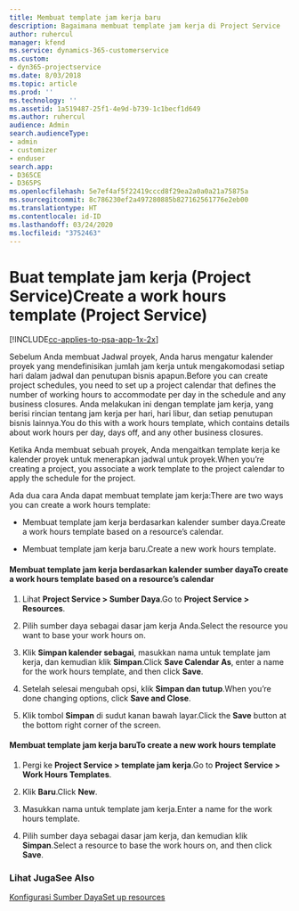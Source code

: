 ```yaml
---
title: Membuat template jam kerja baru
description: Bagaimana membuat template jam kerja di Project Service
author: ruhercul
manager: kfend
ms.service: dynamics-365-customerservice
ms.custom:
- dyn365-projectservice
ms.date: 8/03/2018
ms.topic: article
ms.prod: ''
ms.technology: ''
ms.assetid: 1a519487-25f1-4e9d-b739-1c1becf1d649
ms.author: ruhercul
audience: Admin
search.audienceType:
- admin
- customizer
- enduser
search.app:
- D365CE
- D365PS
ms.openlocfilehash: 5e7ef4af5f22419cccd8f29ea2a0a0a21a75875a
ms.sourcegitcommit: 8c786230ef2a497280885b827162561776e2eb00
ms.translationtype: HT
ms.contentlocale: id-ID
ms.lasthandoff: 03/24/2020
ms.locfileid: "3752463"
---
```

# <a name="create-a-work-hours-template-project-service"></a><span data-ttu-id="08acc-103">Buat template jam kerja (Project Service)</span><span class="sxs-lookup"><span data-stu-id="08acc-103">Create a work hours template (Project Service)</span></span>

[!INCLUDE[cc-applies-to-psa-app-1x-2x](../includes/cc-applies-to-psa-app-1x-2x.md)]

<span data-ttu-id="08acc-104">Sebelum Anda membuat Jadwal proyek, Anda harus mengatur kalender proyek yang mendefinisikan jumlah jam kerja untuk mengakomodasi setiap hari dalam jadwal dan penutupan bisnis apapun.</span><span class="sxs-lookup"><span data-stu-id="08acc-104">Before you can create project schedules, you need to set up a project calendar that defines the number of working hours to accommodate per day in the schedule and any business closures.</span></span> <span data-ttu-id="08acc-105">Anda melakukan ini dengan template jam kerja, yang berisi rincian tentang jam kerja per hari, hari libur, dan setiap penutupan bisnis lainnya.</span><span class="sxs-lookup"><span data-stu-id="08acc-105">You do this with a work hours template, which contains details about work hours per day, days off, and any other business closures.</span></span>  
  
 <span data-ttu-id="08acc-106">Ketika Anda membuat sebuah proyek, Anda mengaitkan template kerja ke kalender proyek untuk menerapkan jadwal untuk proyek.</span><span class="sxs-lookup"><span data-stu-id="08acc-106">When you’re creating a project, you associate a work template to the project calendar to apply the schedule for the project.</span></span>  
  
 <span data-ttu-id="08acc-107">Ada dua cara Anda dapat membuat template jam kerja:</span><span class="sxs-lookup"><span data-stu-id="08acc-107">There are two ways you can create a work hours template:</span></span>  
  
-   <span data-ttu-id="08acc-108">Membuat template jam kerja berdasarkan kalender sumber daya.</span><span class="sxs-lookup"><span data-stu-id="08acc-108">Create a work hours template based on a resource’s calendar.</span></span>  
  
-   <span data-ttu-id="08acc-109">Membuat template jam kerja baru.</span><span class="sxs-lookup"><span data-stu-id="08acc-109">Create a new work hours template.</span></span>  
  
#### <a name="to-create-a-work-hours-template-based-on-a-resources-calendar"></a><span data-ttu-id="08acc-110">Membuat template jam kerja berdasarkan kalender sumber daya</span><span class="sxs-lookup"><span data-stu-id="08acc-110">To create a work hours template based on a resource’s calendar</span></span>  
  
1.  <span data-ttu-id="08acc-111">Lihat **Project Service > Sumber Daya**.</span><span class="sxs-lookup"><span data-stu-id="08acc-111">Go to **Project Service > Resources**.</span></span>  
  
2.  <span data-ttu-id="08acc-112">Pilih sumber daya sebagai dasar jam kerja Anda.</span><span class="sxs-lookup"><span data-stu-id="08acc-112">Select the resource you want to base your work hours on.</span></span>  
  
3.  <span data-ttu-id="08acc-113">Klik **Simpan kalender sebagai**, masukkan nama untuk template jam kerja, dan kemudian klik **Simpan**.</span><span class="sxs-lookup"><span data-stu-id="08acc-113">Click **Save Calendar As**, enter a name for the work hours template, and then click **Save**.</span></span>  
  
4.  <span data-ttu-id="08acc-114">Setelah selesai mengubah opsi, klik **Simpan dan tutup**.</span><span class="sxs-lookup"><span data-stu-id="08acc-114">When you’re done changing options, click **Save and Close**.</span></span>  
  
5.  <span data-ttu-id="08acc-115">Klik tombol **Simpan** di sudut kanan bawah layar.</span><span class="sxs-lookup"><span data-stu-id="08acc-115">Click the **Save** button at the bottom right corner of the screen.</span></span>  
  
#### <a name="to-create-a-new-work-hours-template"></a><span data-ttu-id="08acc-116">Membuat template jam kerja baru</span><span class="sxs-lookup"><span data-stu-id="08acc-116">To create a new work hours template</span></span>  
  
1.  <span data-ttu-id="08acc-117">Pergi ke **Project Service > template jam kerja**.</span><span class="sxs-lookup"><span data-stu-id="08acc-117">Go to **Project Service > Work Hours Templates**.</span></span>  
  
2.  <span data-ttu-id="08acc-118">Klik **Baru**.</span><span class="sxs-lookup"><span data-stu-id="08acc-118">Click **New**.</span></span>  
  
3.  <span data-ttu-id="08acc-119">Masukkan nama untuk template jam kerja.</span><span class="sxs-lookup"><span data-stu-id="08acc-119">Enter a name for the work hours template.</span></span>  
  
4.  <span data-ttu-id="08acc-120">Pilih sumber daya sebagai dasar jam kerja, dan kemudian klik **Simpan**.</span><span class="sxs-lookup"><span data-stu-id="08acc-120">Select a resource to base the work hours on, and then click **Save**.</span></span>  
  
### <a name="see-also"></a><span data-ttu-id="08acc-121">Lihat Juga</span><span class="sxs-lookup"><span data-stu-id="08acc-121">See Also</span></span>  
 [<span data-ttu-id="08acc-122">Konfigurasi Sumber Daya</span><span class="sxs-lookup"><span data-stu-id="08acc-122">Set up resources</span></span>](../project-service/set-up-resources.md)
